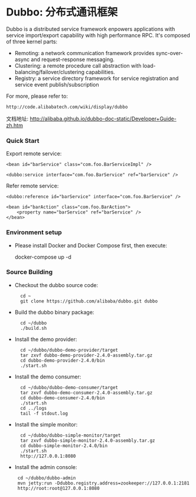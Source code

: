 Dubbo: 分布式通讯框架
======================================
Dubbo is a distributed service framework enpowers applications with service import/export capability with high performance RPC.
It's composed of three kernel parts:

* Remoting: a network communication framework provides sync-over-async and request-response messaging.
* Clustering: a remote procedure call abstraction with load-balancing/failover/clustering capabilities.
* Registry: a service directory framework for service registration and service event publish/subscription

For more, please refer to:

    http://code.alibabatech.com/wiki/display/dubbo


文档地址: http://alibaba.github.io/dubbo-doc-static/Developer+Guide-zh.htm

### Quick Start

Export remote service:

    <bean id="barService" class="com.foo.BarServiceImpl" />
	
    <dubbo:service interface="com.foo.BarService" ref="barService" />

Refer remote service:

    <dubbo:reference id="barService" interface="com.foo.BarService" />
	
    <bean id="barAction" class="com.foo.BarAction">
        <property name="barService" ref="barService" />
    </bean>

### Environment setup

* Please install Docker and Docker Compose first, then execute:


     docker-compose up -d

### Source Building

* Checkout the dubbo source code:

        cd ~
        git clone https://github.com/alibaba/dubbo.git dubbo

* Build the dubbo binary package:

        cd ~/dubbo
        ./build.sh

* Install the demo provider:

        cd ~/dubbo/dubbo-demo-provider/target
        tar zxvf dubbo-demo-provider-2.4.0-assembly.tar.gz
        cd dubbo-demo-provider-2.4.0/bin
        ./start.sh

* Install the demo consumer:

        cd ~/dubbo/dubbo-demo-consumer/target
        tar zxvf dubbo-demo-consumer-2.4.0-assembly.tar.gz
        cd dubbo-demo-consumer-2.4.0/bin
        ./start.sh
        cd ../logs
        tail -f stdout.log

* Install the simple monitor:

        cd ~/dubbo/dubbo-simple-monitor/target
        tar zxvf dubbo-simple-monitor-2.4.0-assembly.tar.gz
        cd dubbo-simple-monitor-2.4.0/bin
        ./start.sh
        http://127.0.0.1:8080

*  Install the admin console:

        cd ~/dubbo/dubbo-admin
        mvn jetty:run -Ddubbo.registry.address=zookeeper://127.0.0.1:2181
        http://root:root@127.0.0.1:8080


